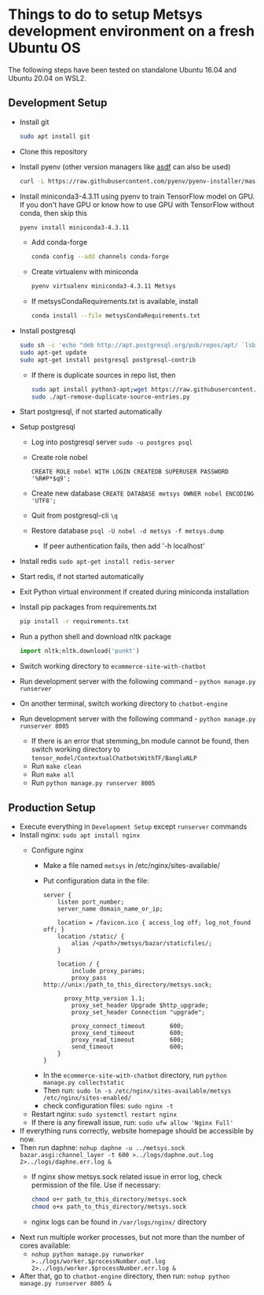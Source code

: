 # Things to do to setup Metsys development environment on a fresh Ubuntu OS

The following steps have been tested on standalone Ubuntu 16.04 and Ubuntu 20.04 on WSL2.

## Development Setup

+ Install git

  ```bash
  sudo apt install git
  ```

+ Clone this repository
+ Install pyenv (other version managers like [asdf](https://github.com/asdf-vm/asdf) can also be used)
  
  ```bash
  curl -L https://raw.githubusercontent.com/pyenv/pyenv-installer/master/bin/pyenv-installer | bash
  ```

+ Install miniconda3-4.3.11 using pyenv to train TensorFlow model on GPU. If you don't have GPU or know how to use GPU with TensorFlow without conda, then skip this

  ```bash
  pyenv install miniconda3-4.3.11
  ```
  
  + Add conda-forge

    ```bash
    conda config --add channels conda-forge
    ```

  + Create virtualenv with miniconda

    ```bash
    pyenv virtualenv miniconda3-4.3.11 Metsys
    ```

  + If metsysCondaRequirements.txt is available, install

    ```bash
    conda install --file metsysCondaRequirements.txt
    ```

+ Install postgresql

  ```bash
  sudo sh -c 'echo "deb http://apt.postgresql.org/pub/repos/apt/ `lsb_release -cs`-pgdg main" >> /etc/apt/sources.list.d/pgdg.list';wget -q https://www.postgresql.org/media/keys/ACCC4CF8.asc -O - | sudo apt-key add -
  sudo apt-get update
  sudo apt-get install postgresql postgresql-contrib
  ```

  + If there is duplicate sources in repo list, then

    ```bash
    sudo apt install python3-apt;wget https://raw.githubusercontent.com/davidfoerster/apt-remove-duplicate-source-entries/master/apt-remove-duplicate-source-entries.py;chmod +x apt-remove-duplicate-source-entries.py
    sudo ./apt-remove-duplicate-source-entries.py
    ```

+ Start postgresql, if not started automatically
+ Setup postgresql
  + Log into postgresql server `sudo -u postgres psql`
  + Create role nobel

    ```PLSQL
    CREATE ROLE nobel WITH LOGIN CREATEDB SUPERUSER PASSWORD '%R#P*$q9';
    ```

  + Create new database `CREATE DATABASE metsys OWNER nobel ENCODING 'UTF8';`
  + Quit from postgresql-cli `\q`
  + Restore database `psql -U nobel -d metsys -f metsys.dump`
    + If peer authentication fails, then add '-h localhost'
+ Install redis `sudo apt-get install redis-server`
+ Start redis, if not started automatically
+ Exit Python virtual environment if created during miniconda installation
+ Install pip packages from requirements.txt

  ```bash
  pip install -r requirements.txt
  ```

+ Run a python shell and download nltk package
  
  ```python
  import nltk;nltk.download('punkt')
  ```

+ Switch working directory to `ecommerce-site-with-chatbot`
+ Run development server with the following command - `python manage.py runserver`
+ On another terminal, switch working directory to `chatbot-engine`
+ Run development server with the following command - `python manage.py runserver 8005`
  + If there is an error that stemming_bn module cannot be found, then switch working directory to `tensor_model/ContextualChatbotsWithTF/BanglaNLP`
  + Run `make clean`
  + Run `make all`
  + Run `python manage.py runserver 8005`

## Production Setup

+ Execute everything in `Development Setup` except `runserver` commands
+ Install nginx: `sudo apt install nginx`
  - Configure nginx
    * Make a file named `metsys` in /etc/nginx/sites-available/
    * Put configuration data in the file:

      ```Nginx
      server {
          listen port_number;
          server_name domain_name_or_ip;

          location = /favicon.ico { access_log off; log_not_found off; }
          location /static/ {
              alias /<path>/metsys/bazar/staticfiles/;
          }

          location / {
              include proxy_params;
              proxy_pass http://unix:/path_to_this_directory/metsys.sock;

            proxy_http_version 1.1;
              proxy_set_header Upgrade $http_upgrade;
              proxy_set_header Connection "upgrade";

              proxy_connect_timeout       600;
              proxy_send_timeout          600;
              proxy_read_timeout          600;
              send_timeout                600;
          }
      }
      ```

    + In the `ecommerce-site-with-chatbot` directory, run `python manage.py collectstatic`
    + Then run: `sudo ln -s /etc/nginx/sites-available/metsys /etc/nginx/sites-enabled/`
    + check configuration files: `sudo nginx -t`
  + Restart nginx: `sudo systemctl restart nginx`
  + If there is any firewall issue, run: `sudo ufw allow 'Nginx Full'`
+ If everything runs correctly, website homepage should be accessible by now.
+ Then run daphne: `nohup daphne -u ../metsys.sock bazar.asgi:channel_layer -t 600 >../logs/daphne.out.log 2>../logs/daphne.err.log &`
  + If nginx show metsys.sock related issue in error log, check permission of the file. Use if necessary:

    ```bash
    chmod o+r path_to_this_directory/metsys.sock
    chmod o+x path_to_this_directory/metsys.sock
    ```

  + nginx logs can be found in `/var/logs/nginx/` directory
+ Next run multiple worker processes, but not more than the number of cores available:
  + `nohup python manage.py runworker >../logs/worker.$processNumber.out.log 2>../logs/worker.$processNumber.err.log &`
+ After that, go to `chatbot-engine` directory, then run: `nohup python manage.py runserver 8005 &`
